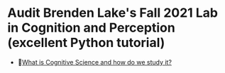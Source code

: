 # Audit Brenden Lake's Fall 2021 Lab in Cognition and Perception (excellent Python tutorial)
- :black_square_button:[What is Cognitive Science and how do we study it?](https://cims.nyu.edu/~brenden/courses/labincp/chapters/00/00-cogsci.html)

